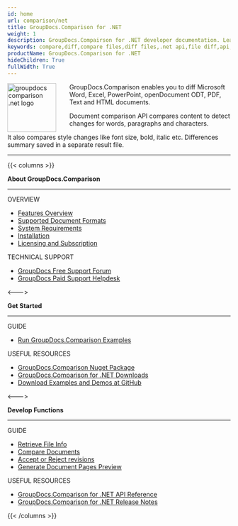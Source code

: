 ```yaml
---
id: home
url: comparison/net
title: GroupDocs.Comparison for .NET
weight: 1
description: GroupDocs.Compairson for .NET developer documentation. Learn how to diff docx, pptx, and compare pdf files using C#.
keywords: compare,diff,compare files,diff files,.net api,file diff,api,xlsx,microsoft word,docx,pptx,pdf,c#,compare pdf
productName: GroupDocs.Comparison for .NET
hideChildren: True
fullWidth: True
---
```


<img src="/comparison/net/images/home.png" alt="groupdocs comparison .net logo" align="left" style="width:110px; margin: 0 30px 0 0"/>

GroupDocs.Comparison enables you to diff Microsoft Word, Excel, PowerPoint, openDocument ODT, PDF, Text and HTML documents.

Document comparison API compares content to detect changes for words, paragraphs and characters.

It also compares style changes like font size, bold, italic etc. Differences summary saved in a separate result file.

---

{{< columns >}}

<p><b>About GroupDocs.Comparison</b></p>
<hr><p>OVERVIEW</p></hr>
<ul>
	<li><a href='{{< ref "comparison/net/getting-started/features-overview" >}}'>Features Overview</a></li>
	<li><a href='{{< ref "comparison/net/getting-started/supported-document-formats" >}}'>Supported Document Formats</a></li>
	<li><a href='{{< ref "comparison/net/getting-started/system-requirements" >}}'>System Requirements</a></li>
	<li><a href='{{< ref "comparison/net/getting-started/installation" >}}'>Installation</a></li>
	<li><a href='{{< ref "comparison/net/getting-started/licensing-and-evaluation-limitations.md" >}}'>Licensing and Subscription</a></li>
</ul>
<p>TECHNICAL SUPPORT</p>
<ul>
	<li><a href="https://forum.groupdocs.com/">GroupDocs Free Support Forum</a></li>
	<li><a href="https://helpdesk.groupdocs.com/">GroupDocs Paid Support Helpdesk</a></li>
</ul>
<--->
<p><b>Get Started</b></p>
<hr><p>GUIDE</p></hr>
<ul>
	<li><a href='{{< ref "comparison/net/getting-started/how-to-run-examples" >}}'>Run GroupDocs.Comparison Examples</a></li>
</ul>
<p>USEFUL RESOURCES</p>
<ul>
	<li><a href="https://www.nuget.org/packages/groupdocs.comparison">GroupDocs.Comparison Nuget Package</a></li>
	</li><li><a href="https://downloads.groupdocs.com/comparison/net">GroupDocs.Comparison for .NET Downloads</a></li>
	<li><a href="https://github.com/groupdocs-comparison/GroupDocs.Comparison-for-.NET">Download Examples and Demos at GitHub</a></li>
</ul>
<--->
<p><b>Develop Functions</b></p>
<hr><p>GUIDE</p></hr>
<ul>
	<li><a href='{{< ref "comparison/net/developer-guide/basic-usage/get-file-info" >}}'>Retrieve File Info</a></li>
	<li><a href='{{< ref "comparison/net/developer-guide/basic-usage/compare-documents" >}}'>Compare Documents</a></li>
	<li><a href='{{< ref "comparison/net/developer-guide/advanced-usage/accept-or-reject-revisions" >}}'>Accept or Reject revisions</a></li>
	<li><a href='{{< ref "comparison/net/developer-guide/advanced-usage/generate-document-pages-preview" >}}'>Generate Document Pages Preview</a></li>				
</ul>
<p>USEFUL RESOURCES</p>
<ul>
	<li><a href="https://apireference.groupdocs.com/comparison/net">GroupDocs.Comparison for .NET API Reference</a></li>
	<li><a href='{{< ref "comparison/net/release-notes" >}}'>GroupDocs.Comparison for .NET Release Notes</a></li>
</ul>
{{< /columns >}}
